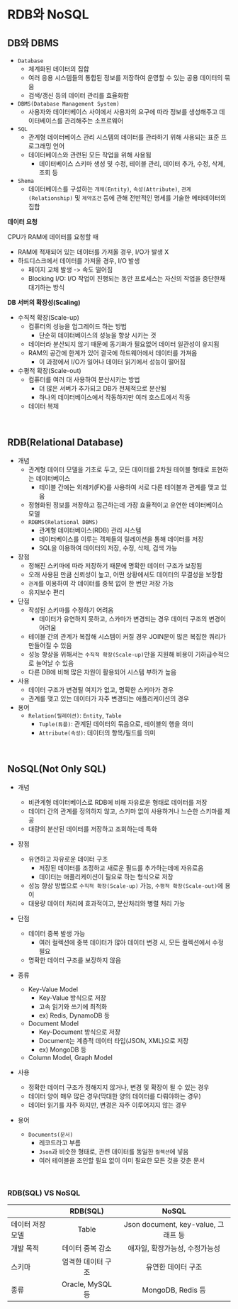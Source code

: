 # RDB와 NoSQL

## DB와 DBMS

- `Database`
    - 체계화된 데이터의 집합
    - 여러 응용 시스템들의 통합된 정보를 저장하여 운영할 수 있는 공용 데이터의 묶음
    - 검색/갱신 등의 데이터 관리를 효율화함
- `DBMS(Database Management System)`
    - 사용자와 데이터베이스 사이에서 사용자의 요구에 따라 정보를 생성해주고 데이터베이스를 관리해주는 소프르웨어
- `SQL`
    - 관계형 데이터베이스 관리 시스템의 데이터를 관라하기 위해 사용되는 표준 프로그래밍 언어
    - 데이터베이스와 관련된 모든 작업을 위해 사용됨
        - 데이터베이스 스키마 생성 및 수정, 테이블 관리, 데이터 추가, 수정, 삭제, 조회 등
- `Shema`
    - 데이터베이스를 구성하는 `개체(Entity)`, `속성(Attribute)`, `관계(Relationship)` 및 `제약조건` 등에 관해 전반적인 명세를 기술한 메타데이터의 집합


**데이터 요청**

CPU가 RAM에 데이터를 요청할 때
- RAM에 적재되어 있는 데이터를 가져올 경우, I/O가 발생 X
- 하드디스크에서 데이터를 가져올 경우, I/O 발생
    - 페이지 교체 발생 -> 속도 떨어짐
    - Blocking I/O: I/O 작업이 진행되는 동안 프로세스는 자신의 작업을 중단한채 대기하는 방식

**DB 서버의 확장성(Scaling)**

- 수직적 확장(Scale-up)
    - 컴퓨터의 성능을 업그레이드 하는 방법
        - 단순히 데이터베이스의 성능을 향상 시키는 것
    - 데이터라 분산되지 않기 때문에 동기화가 필요없어 데이터 일관성이 유지됨
    - RAM의 공간에 한계가 있어 결국에 하드웨어에서 데이터를 가져옴
        - 이 과정에서 I/O가 일어나 데이터 읽기에서 성능이 떨어짐
- 수평적 확장(Scale-out)
    - 컴퓨터를 여러 대 사용하여 분산시키는 방법
        - 더 많은 서버가 추가되고 DB가 전체적으로 분산됨
        - 하나의 데이터베이스에서 작동하지만 여러 호스트에서 작동
    - 데이터 복제
    

<br/>

## RDB(Relational Database)

- 개념
    - 관계형 데이터 모델을 기초로 두고, 모든 데이터를 2차원 테이블 형태로 표현하는 데이터베이스
        - 테이블 간에는 외래키(FK)를 사용하여 서로 다른 테이블과 관계를 맺고 있음
    - 정형화된 정보를 저장하고 접근하는데 가장 효율적이고 유연한 데이터베이스 모델
    - `RDBMS(Relational DBMS)`
        - 관계형 데이터베이스(RDB) 관리 시스템
        - 데이터베이스를 이루는 객체들의 릴레이션을 통해 데이터를 저장
        - SQL을 이용하여 데이터의 저장, 수정, 삭제, 검색 가능
- 장점
    - 정해진 스키마에 따라 저장하기 때문에 명확한 데이터 구조가 보장됨
    - 오래 사용된 만큼 신뢰성이 높고, 어떤 상황에서도 데이터의 무결성을 보장함
    - `관계`를 이용하여 각 데이터를 중복 없이 한 번만 저장 가능
    - 유지보수 편리
- 단점
    - 작성된 스키마를 수정하기 어려움
        - 데이터가 유연하지 못하고, 스카마가 변경되는 경우 데이터 구조의 변경이 어려움
    - 테이블 간의 관계가 복잡해 시스템이 커질 경우 JOIN문이 많은 복잡한 쿼리가 만들어질 수 있음
    - 성능 향상을 위해서는 `수직적 확장(Scale-up)`만을 지원해 비용이 기하급수적으로 늘어날 수 있음
    - 다른 DB에 비해 많은 자원이 활용되어 시스템 부하가 높음
- 사용
    - 데이터 구조가 변경될 여지가 없고, 명확한 스키마가 경우
    - 관계를 맺고 있는 데이터가 자주 변경되는 애플리케이션의 경우
- 용어
    - `Relation(릴레이션)`: `Entity`, `Table`
        - `Tuple(튜플)`: 관계된 데이터의 묶음으로, 테이블의 행을 의미
        - `Attribute(속성)`: 데이터의 항목/필드를 의미



<br/>

## NoSQL(Not Only SQL)

- 개념
    - 비관계형 데이터베이스로 RDB에 비해 자유로운 형태로 데이터를 저장
    - 데이터 간의 관계를 정의하지 않고, 스키마 없이 사용하거나 느슨한 스키마를 제공
    - 대량의 분산된 데이터를 저장하고 조회하는데 특화
- 장점
    - 유연하고 자유로운 데이터 구조
        - 저장된 데이터를 조정하고 새로운 필드를 추가하는데에 자유로움
        - 데이터는 애플리케이션이 필요로 하는 형식으로 저장
    - 성능 향상 방법으로 `수직적 확장(Scale-up)` 가능, `수평적 확장(Scale-out)`에 용이
    - 대용량 데이터 처리에 효과적이고, 분산처리와 병렬 처리 가능
- 단점
    - 데이터 중복 발생 가능
        - 여러 컬렉션에 중복 데이터가 많아 데이터 변경 시, 모든 컬렉션에서 수정 필요
    - 명확한 데이터 구조를 보장하지 않음
- 종류
    - Key-Value Model
        - Key-Value 방식으로 저장
        - 고속 읽기와 쓰기에 최적화
        - ex) Redis, DynamoDB 등
    - Document Model
        - Key-Document 방식으로 저장
        - Document는 계층적 데이터 타입(JSON, XML)으로 저장
        - ex) MongoDB 등
    - Column Model, Graph Model
- 사용
    - 정확한 데이터 구조가 정해지지 않거나, 변경 및 확장이 될 수 있는 경우
    - 데이터 양이 매우 많은 경우(막대한 양의 데이터를 다뤄야하는 경우)
    - 데이터 읽기를 자주 하지만, 변경은 자주 이루어지지 않는 경우

- 용어
    - `Documents(문서)`
        - 레코드라고 부름
        - `Json`과 비슷한 형태로, 관련 데이터를 동일한 `컬렉션`에 넣음
        - 여러 테이블을 조인할 필요 없이 이미 필요한 모든 것을 갖춘 문서


<br/>


### RDB(SQL) VS NoSQL

||RDB(SQL)|NoSQL|
|-----|:---------:|:------:|
|데이터 저장 모델|Table|Json document, key-value, 그래프 등|
|개발 목적|데이터 중복 감소|애자일, 확장가능성, 수정가능성|
|스키마|엄격한 데이터 구조|유연한 데이터 구조|
|종류|Oracle, MySQL 등|MongoDB, Redis 등|